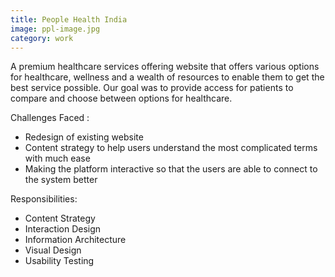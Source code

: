```yaml
---
title: People Health India 
image: ppl-image.jpg
category: work
---
```

A premium healthcare services offering website that offers various options for healthcare, wellness and a wealth of resources to enable them to get the best service possible. Our goal was to provide access for patients to compare and choose between options for healthcare.

Challenges Faced :
- Redesign of existing website
- Content strategy to help users understand the most complicated terms with much ease
- Making the platform interactive so that the users are able to connect to the system better

Responsibilities:
- Content Strategy
- Interaction Design
- Information Architecture
- Visual Design
- Usability Testing

